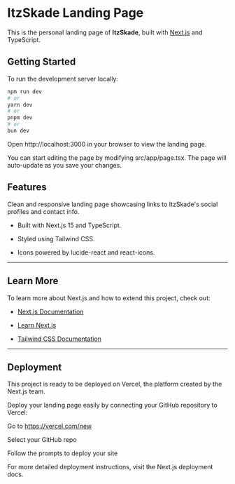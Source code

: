 # ItzSkade Landing Page

This is the personal landing page of **ItzSkade**, built with [Next.js](https://nextjs.org) and TypeScript.

## Getting Started

To run the development server locally:

```bash
npm run dev
# or
yarn dev
# or
pnpm dev
# or
bun dev
```

Open http://localhost:3000 in your browser to view the landing page.

You can start editing the page by modifying src/app/page.tsx. The page will auto-update as you save your changes.

## Features
Clean and responsive landing page showcasing links to ItzSkade's social profiles and contact info.

- Built with Next.js 15 and TypeScript.

- Styled using Tailwind CSS.

- Icons powered by lucide-react and react-icons.

---

## Learn More
To learn more about Next.js and how to extend this project, check out:

- [Next.js Documentation](https://nextjs.org/docs)

- [Learn Next.js](https://nextjs.org/learn)

- [Tailwind CSS Documentation](https://tailwindcss.com/docs/installation/using-vite)
---

## Deployment
This project is ready to be deployed on Vercel, the platform created by the Next.js team.

Deploy your landing page easily by connecting your GitHub repository to Vercel:

Go to https://vercel.com/new

Select your GitHub repo

Follow the prompts to deploy your site

For more detailed deployment instructions, visit the Next.js deployment docs.
